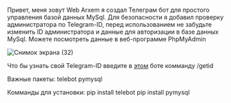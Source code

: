 Привет, меня зовут Web Arxem я создал Телеграм бот для простого управления базой данных MySql. Для безопасности я добавил проверку администратора по Telegram-ID, перед использованием не забудьте изменить ID администратора и данные для авторизации в базе данных MySql. Можете посмотреть данные в веб-программе PhpMyAdmin

![Снимок экрана (32)](https://github.com/web-arxem/Telegram-MySql-Bot/assets/73872832/b5bdd749-88f8-49ad-bc40-96217c4c69ea)

Что бы узнать свой Telegram-ID введите в <a href='https://t.me/myidbot'>этом</a> боте комманду /getid

Важные пакеты:
telebot
pymysql

Комманды для установки:
pip install telebot
pip install pymysql
